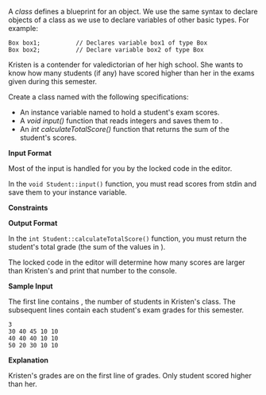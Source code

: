 A _class_ defines a blueprint for an object. We use the same syntax to declare objects of a class as we use to declare variables of other basic types. For example:

```
Box box1;          // Declares variable box1 of type Box
Box box2;          // Declare variable box2 of type Box
```

Kristen is a contender for valedictorian of her high school. She wants to know how many students (if any) have scored higher than her in the exams given during this semester.

Create a class named with the following specifications:

-   An instance variable named to hold a student's exam scores.
-   A _void input()_ function that reads integers and saves them to .
-   An _int calculateTotalScore()_ function that returns the sum of the student's scores.

**Input Format**

Most of the input is handled for you by the locked code in the editor.

In the `void Student::input()` function, you must read scores from stdin and save them to your instance variable.

**Constraints**


**Output Format**

In the `int Student::calculateTotalScore()` function, you must return the student's total grade (the sum of the values in ).

The locked code in the editor will determine how many scores are larger than Kristen's and print that number to the console.

**Sample Input**

The first line contains , the number of students in Kristen's class. The subsequent lines contain each student's exam grades for this semester.

```
3
30 40 45 10 10
40 40 40 10 10
50 20 30 10 10
```

**Explanation**

Kristen's grades are on the first line of grades. Only student scored higher than her.